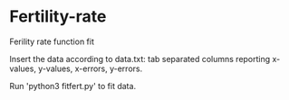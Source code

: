 # Fertility-rate
Ferility rate function fit

Insert the data according to data.txt: tab separated columns reporting x-values, y-values, x-errors, y-errors.

Run 'python3 fitfert.py' to fit data.
